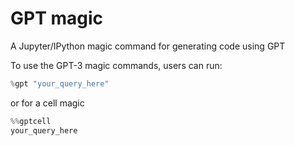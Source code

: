 # GPT magic
A Jupyter/IPython magic command for generating code using GPT

To use the GPT-3 magic commands, users can run:

```python
%gpt "your_query_here"
```

or for a cell magic
```python 
%%gptcell
your_query_here
```
